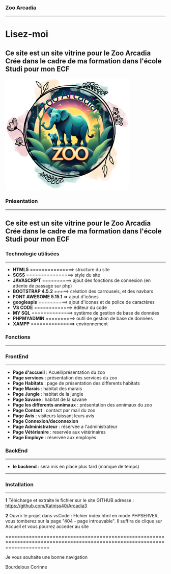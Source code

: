 ### Zoo Arcadia ### 
-------------------

**Lisez-moi**
=============

Ce site est un site vitrine pour le Zoo Arcadia
Crée dans le cadre de ma formation dans l'école Studi pour mon ECF 
------------------------------------------------------------------

![logo du zoo Arcadia](images/logo3.png)

### Présentation ###
--------------------

Ce site est un site vitrine pour le Zoo Arcadia
Crée dans le cadre de ma formation dans l'école Studi pour mon ECF 
------------------------------------------------------------------

### Technologie utilisées ###
-----------------------------

* **HTML5** ===============> structure du site
* **SCSS** ================> style du site
* **JAVASCRIPT** ==========> ajout des fonctions de connexion (en attente de passage sur php)
* **BOOTSTRAP 4.5.2** =====> création des carrousels, et des navbars
* **FONT AWESOME 5.15.1** => ajout d'icônes
* **googleapis** ==========> ajout d'icones et de police de caractères 
* **VS CODE** =============> éditeur du code
* **MY SQL** ==============> système de gestion de base de données
* **PHPMYADMIN** ==========> outil de gestion de base de données
* **XAMPP** ===============> environnement


### Fonctions ###
-----------------

### FrontEnd ###
----------------
* **Page d'accueil** : Acueil/présentation du zoo
* **Page services**  : présentation des services du zoo
* **Page Habitats** : page de présentation des differents habitats
* **Page Marais** : habitat des marais 
* **Page Jungle** : habitat de la jungle
* **Page Savane** : habitat de la savane
* **Page les differents annimaux** : présentation des annimaux du zoo
* **Page Contact** : contact par mail du zoo
* **Page Avis** : visiteurs laissant leurs avis
* **Page Connexion/deconnexion** 
* **Page Administrateur** : réservée a l'administrateur
* **Page Vétérianire** : reservée aux vétérinaires
* **Page Employe** : réservée aux employés

### BackEnd ###
---------------

* **le backend** : sera mis en place plus tard (manque de temps) 
-------------------------------------------------------------------------

### Installation ###
--------------------

**1**
Télécharge et extraite le fichier sur le site GITHUB adresse : https://github.com/Katniss40/Arcadia3

**2**
Ouvrir le projet dans vsCode : FIchier index.html en  mode PHPSERVER, vous tomberez sur la page "404 - page introuvable".
Il suffira de clique sur Accueil et vous pourrez acceder au site

===========================================================================================================================

Je vous souhaite une bonne navigation

Bourdeloux Corinne

